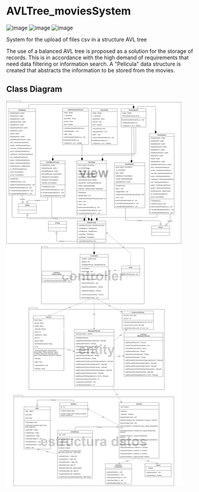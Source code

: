 # AVLTree_moviesSystem
![image](https://img.shields.io/badge/GitHub-100000?style=for-the-badge&logo=github&logoColor=white)
![image](https://img.shields.io/badge/Java-ED8B00?style=for-the-badge&logo=java&logoColor=white)
![image](https://img.shields.io/badge/Git-F05032?style=for-the-badge&logo=git&logoColor=white)

System for the upload of files csv in a structure AVL tree

The use of a balanced AVL tree is proposed as a solution for the storage of records. This is in accordance with the high demand of requirements that need data filtering or information search. A "Pelicula" data structure is created that abstracts the information to be stored from the movies.

##  Class Diagram
![image](https://github.com/MaruanArias/AVLTree_moviesSystem-/blob/main/Archivo/TVBosqueClassDiagram.png)
